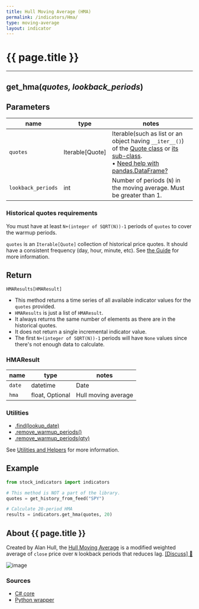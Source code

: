 ```yaml
---
title: Hull Moving Average (HMA)
permalink: /indicators/Hma/
type: moving-average
layout: indicator
---
```


# {{ page.title }}

<hr>

## **get_hma**(*quotes, lookback_periods*)

## Parameters

| name | type | notes
| -- |-- |--
| `quotes` | Iterable[Quote] | Iterable(such as list or an object having `__iter__()`) of the [Quote class]({{site.baseurl}}/guide/#historical-quotes) or [its sub-class]({{site.baseurl}}/guide/#using-custom-quote-classes). <br><span class='qna-dataframe'> • [Need help with pandas.DataFrame?]({{site.baseurl}}/guide/#using-pandasdataframe)</span>
| `lookback_periods` | int | Number of periods (`N`) in the moving average.  Must be greater than 1.

### Historical quotes requirements

You must have at least `N+(integer of SQRT(N))-1` periods of `quotes` to cover the warmup periods.

`quotes` is an `Iterable[Quote]` collection of historical price quotes.  It should have a consistent frequency (day, hour, minute, etc).  See [the Guide]({{site.baseurl}}/guide/#historical-quotes) for more information.

## Return

```python
HMAResults[HMAResult]
```

- This method returns a time series of all available indicator values for the `quotes` provided.
- `HMAResults` is just a list of `HMAResult`.
- It always returns the same number of elements as there are in the historical quotes.
- It does not return a single incremental indicator value.
- The first `N+(integer of SQRT(N))-1` periods will have `None` values since there's not enough data to calculate.

### HMAResult

| name | type | notes
| -- |-- |--
| `date` | datetime | Date
| `hma` | float, Optional | Hull moving average

### Utilities

- [.find(lookup_date)]({{site.baseurl}}/utilities#find-indicator-result-by-date)
- [.remove_warmup_periods()]({{site.baseurl}}/utilities#remove-warmup-periods)
- [.remove_warmup_periods(qty)]({{site.baseurl}}/utilities#remove-warmup-periods)

See [Utilities and Helpers]({{site.baseurl}}/utilities#utilities-for-indicator-results) for more information.

## Example

```python
from stock_indicators import indicators

# This method is NOT a part of the library.
quotes = get_history_from_feed("SPY")

# Calculate 20-period HMA
results = indicators.get_hma(quotes, 20)
```

## About {{ page.title }}

Created by Alan Hull, the [Hull Moving Average](https://alanhull.com/hull-moving-average) is a modified weighted average of `close` price over `N` lookback periods that reduces lag.
[[Discuss] :speech_balloon:]({{site.dotnet.repo}}/discussions/252 "Community discussion about this indicator")

![image]({{site.dotnet.charts}}/Hma.png)

### Sources

- [C# core]({{site.dotnet.src}}/e-k/Hma/Hma.Series.cs)
- [Python wrapper]({{site.python.src}}/hma.py)
